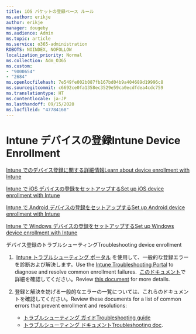 ```yaml
---
title: iOS バケットの登録ベース ルール
ms.author: erikje
author: erikje
manager: dougeby
ms.audience: Admin
ms.topic: article
ms.service: o365-administration
ROBOTS: NOINDEX, NOFOLLOW
localization_priority: Normal
ms.collection: Adm_O365
ms.custom:
- "9000654"
- "2684"
ms.openlocfilehash: 7e549fe002b087fb167bd04b9a404689d19996c8
ms.sourcegitcommit: c6692ce0fa1358ec3529e59ca0ecdfdea4cdc759
ms.translationtype: HT
ms.contentlocale: ja-JP
ms.lasthandoff: 09/15/2020
ms.locfileid: "47784168"
---
```

# <a name="intune-device-enrollment"></a><span data-ttu-id="134c7-102">Intune デバイスの登録</span><span class="sxs-lookup"><span data-stu-id="134c7-102">Intune Device Enrollment</span></span>

[<span data-ttu-id="134c7-103">Intune でのデバイス登録に関する詳細情報</span><span class="sxs-lookup"><span data-stu-id="134c7-103">Learn about device enrollment with Intune</span></span>](https://docs.microsoft.com/intune/enrollment/device-enrollment)

[<span data-ttu-id="134c7-104">Intune で iOS デバイスの登録をセットアップする</span><span class="sxs-lookup"><span data-stu-id="134c7-104">Set up iOS device enrollment with Intune</span></span>](https://docs.microsoft.com/intune/enrollment/ios-enroll)

[<span data-ttu-id="134c7-105">Intune で Android デバイスの登録をセットアップする</span><span class="sxs-lookup"><span data-stu-id="134c7-105">Set up Android device enrollment with Intune</span></span>](https://docs.microsoft.com/intune/android-enroll)

[<span data-ttu-id="134c7-106">Intune で Windows デバイスの登録をセットアップする</span><span class="sxs-lookup"><span data-stu-id="134c7-106">Set up Windows device enrollment with Intune</span></span>](https://docs.microsoft.com/intune/windows-enroll)

<span data-ttu-id="134c7-107">デバイス登録のトラブルシューティング</span><span class="sxs-lookup"><span data-stu-id="134c7-107">Troubleshooting device enrollment</span></span>

1. <span data-ttu-id="134c7-108"> [Intune トラブルシューティング ポータル](https://devicemanagement.microsoft.com/#blade/Microsoft_Intune_DeviceSettings/TroubleshootBlade) を使用して、一般的な登録エラーを診断および解決します。</span><span class="sxs-lookup"><span data-stu-id="134c7-108">Use the [Intune Troubleshooting Portal](https://devicemanagement.microsoft.com/#blade/Microsoft_Intune_DeviceSettings/TroubleshootBlade) to diagnose and resolve common enrollment failures.</span></span> <span data-ttu-id="134c7-109"> [このドキュメント](https://docs.microsoft.com/intune/help-desk-operators)で詳細を確認してください。</span><span class="sxs-lookup"><span data-stu-id="134c7-109">Review [this document](https://docs.microsoft.com/intune/help-desk-operators) for more details.</span></span>

2. <span data-ttu-id="134c7-110">登録と解決を妨げる一般的なエラーの一覧については、これらのドキュメントを確認してください。</span><span class="sxs-lookup"><span data-stu-id="134c7-110">Review these documents for a list of common errors that prevent enrollment and resolutions:</span></span>
    - [<span data-ttu-id="134c7-111">トラブルシューティング ガイド</span><span class="sxs-lookup"><span data-stu-id="134c7-111">Troubleshooting guide</span></span>](https://support.microsoft.com/help/4469913/troubleshooting-windows-device-enrollment-problems-in-microsoft-intune)
    - <span data-ttu-id="134c7-112">[トラブルシューティング ドキュメント](https://docs.microsoft.com/intune/troubleshoot-device-enrollment-in-intune)</span><span class="sxs-lookup"><span data-stu-id="134c7-112">[Troubleshooting doc](https://docs.microsoft.com/intune/troubleshoot-device-enrollment-in-intune).</span></span>
